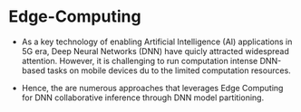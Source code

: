 # Edge-Computing

* As a key technology of enabling Artificial Intelligence (AI) applications in 5G era, Deep Neural Networks (DNN) have quicly attracted widespread attention. However, it is challenging to run computation intense DNN-based tasks on mobile devices du to the limited computation resources.

* Hence, the are numerous approaches that leverages Edge Computing for DNN collaborative inference through DNN model partitioning.

